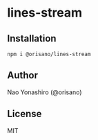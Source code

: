 # lines-stream

## Installation
```
npm i @orisano/lines-stream
```

## Author
Nao Yonashiro (@orisano)

## License
MIT

